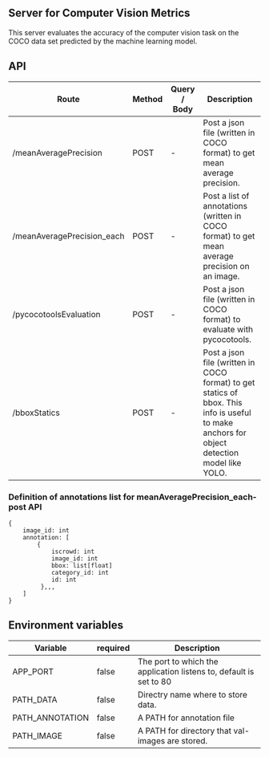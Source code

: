 
## Server for Computer Vision Metrics  
This server evaluates the accuracy of the computer vision task on the COCO data set 
predicted by the machine learning model.

## API

| Route | Method | Query / Body | Description |
| --- | --- | --- | --- |
| /meanAveragePrecision | POST | - | Post a json file (written in COCO format) to get mean average precision. |
| /meanAveragePrecision_each | POST | - | Post a list of annotations (written in COCO format) to get mean average precision on an image.|
| /pycocotoolsEvaluation | POST | - | Post a json file (written in COCO format) to evaluate with pycocotools.|
| /bboxStatics | POST | - | Post a json file (written in COCO format) to get statics of bbox. This info is useful to make anchors for object detection model like YOLO.|


### Definition of annotations list for meanAveragePrecision_each-post API

```
{
    image_id: int
    annotation: [
        {
            iscrowd: int
            image_id: int
            bbox: list[float]
            category_id: int
            id: int
         },,,
    ]
}
```

## Environment variables
| Variable | required | Description |
| --- | --- | --- |
| APP_PORT | false | The port to which the application listens to, default is set to 80 |
| PATH_DATA | false | Directry name where to store data. |
| PATH_ANNOTATION | false | A PATH for annotation file |
| PATH_IMAGE | false | A PATH for directory that val-images are stored. |

